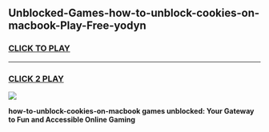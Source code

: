 
## Unblocked-Games-how-to-unblock-cookies-on-macbook-Play-Free-yodyn
<h3>
<a href="https://premium76.site?title=how-to-unblock-cookies-on-macbook&ref=10A">CLICK TO PLAY</a></h3>
<hr>

<h3>
<a href="https://premium76.site?title=how-to-unblock-cookies-on-macbook&ref=10A">CLICK 2 PLAY</a>
  
</h3>

<a href="https://premium76.site?title=how-to-unblock-cookies-on-macbook&ref=10A"><img src="https://clearcache.store/games.png"></a>


**how-to-unblock-cookies-on-macbook games unblocked: Your Gateway to Fun and Accessible Online Gaming**
